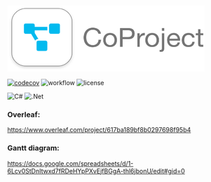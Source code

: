
<img src="Design/LogoRectangle.png" alt="CoProject Logo" width=450x, height=150px></img>

[![codecov](https://codecov.io/gh/DenizYil/BDSA-Big-Hero-6/branch/main/graph/badge.svg)](https://app.codecov.io/gh/DenizYil/BDSA-Big-Hero-6/) ![workflow](https://github.com/DenizYil/BDSA-Big-Hero-6/actions/workflows/build-and-test.yml/badge.svg) ![license](https://img.shields.io/github/license/DenizYil/BDSA-Big-Hero-6.svg)
<!-- Fully customizable badges -->
![C#](https://img.shields.io/badge/language-C%23-darkgreen.svg) ![.Net](https://img.shields.io/badge/framework-.NET-purple.svg)

### Overleaf: 
https://www.overleaf.com/project/617ba189bf8b0297698f95b4

### Gantt diagram: 
https://docs.google.com/spreadsheets/d/1-6Lcv0StDnItwxd7fRDeHYpPXvEjfBGgA-thl6jbonU/edit#gid=0
